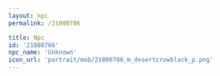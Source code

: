 ```yaml
---
layout: npc
permalink: /21000786

title: Npc
id: '21000786'
npc_name: 'Unknown'
icon_url: 'portrait/mob/21000786_m_desertcrowblack_p.png'
---
```

